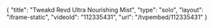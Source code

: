 {
    "title": "Tweakd Revd Ultra Nourishing Mist",
    "type": "solo",
    "layout": "iframe-static",
    "videoId": "112335431",
    "url": "\/tvpembed\/112335431"
}